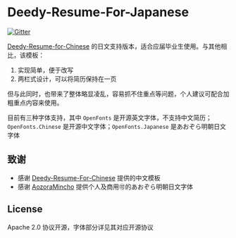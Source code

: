 Deedy-Resume-For-Japanese
=========================

[![Gitter](https://badges.gitter.im/Deedy-Resume-For-Japanese/community.svg)](https://gitter.im/Deedy-Resume-For-Japanese/community?utm_source=share-link&utm_medium=link&utm_campaign=share-link)

[Deedy-Resume-for-Chinese](https://github.com/dyweb/Deedy-Resume-for-Chinese) 的日文支持版本，适合应届毕业生使用。与其他相比，该模板：

1. 实现简单，便于改写
2. 两栏式设计，可以将简历保持在一页

但与此同时，也带来了整体略显凌乱，容易抓不住重点等问题，个人建议可配合加粗重点内容来使用。

目前有三种字体支持，其中 `OpenFonts` 是开源英文字体，不支持中文简历；`OpenFonts.Chinese` 是开源中文字体；`OpenFonts.Japanese` 是あおぞら明朝日文字体


## 致谢

* 感谢 [Deedy-Resume-For-Chinese](https://github.com/dyweb/Deedy-Resume-for-Chinese) 提供的中文模板
* 感谢 [AozoraMincho](http://blueskis.wktk.so/AozoraMincho/) 提供个人及商用🉑的あおぞら明朝日文字体

## License

Apache 2.0 协议开源，字体部分详见其对应开源协议


